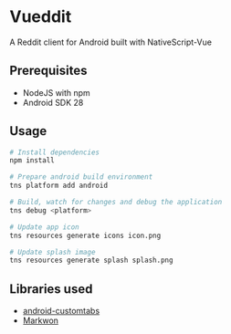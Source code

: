 # Vueddit

A Reddit client for Android built with NativeScript-Vue

## Prerequisites

* NodeJS with npm
* Android SDK 28

## Usage

``` bash
# Install dependencies
npm install

# Prepare android build environment
tns platform add android

# Build, watch for changes and debug the application
tns debug <platform>

# Update app icon
tns resources generate icons icon.png

# Update splash image
tns resources generate splash splash.png
```

## Libraries used

* [android-customtabs](https://github.com/saschpe/android-customtabs)
* [Markwon](https://github.com/noties/Markwon)
